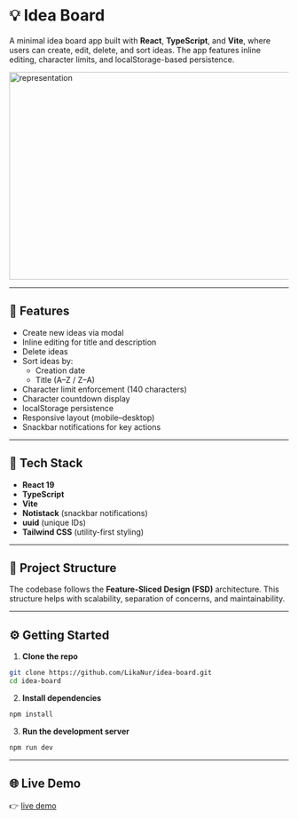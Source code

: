 # 💡 Idea Board

A minimal idea board app built with **React**, **TypeScript**, and **Vite**, where users can create, edit, delete, and sort ideas. The app features inline editing, character limits, and localStorage-based persistence.

<img width="668" height="374" alt="representation" src="https://github.com/user-attachments/assets/4f2239ab-43c3-4620-afab-e6c82594f1eb" />

---

## 🚀 Features

- Create new ideas via modal
- Inline editing for title and description
- Delete ideas
- Sort ideas by:
  - Creation date
  - Title (A–Z / Z–A)
- Character limit enforcement (140 characters)
- Character countdown display
- localStorage persistence
- Responsive layout (mobile–desktop)
- Snackbar notifications for key actions

---

## 🧱 Tech Stack

- **React 19**
- **TypeScript**
- **Vite**
- **Notistack** (snackbar notifications)
- **uuid** (unique IDs)
- **Tailwind CSS** (utility-first styling)

---

## 🧩 Project Structure

The codebase follows the **Feature-Sliced Design (FSD)** architecture. This structure helps with scalability, separation of concerns, and maintainability.

---

## ⚙️ Getting Started

1. **Clone the repo**

```bash
git clone https://github.com/LikaNur/idea-board.git
cd idea-board
```

2. **Install dependencies**

```bash
npm install
```

3. **Run the development server**

```bash
npm run dev
```

---

## 🌐 Live Demo

👉 [live demo](https://LikaNur.github.io/idea-board)

